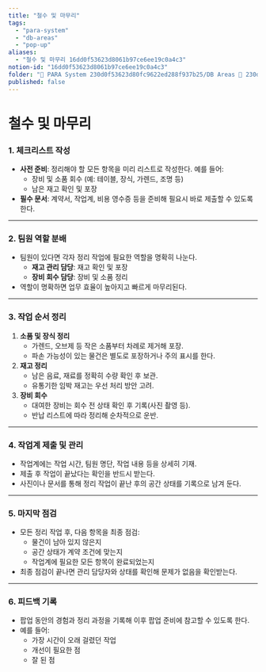 ```yaml
---
title: "철수 및 마무리"
tags:
  - "para-system"
  - "db-areas"
  - "pop-up"
aliases:
  - "철수 및 마무리 16dd0f53623d8061b97ce6ee19c0a4c3"
notion-id: "16dd0f53623d8061b97ce6ee19c0a4c3"
folder: "🚀 PARA System 230d0f53623d80fc9622ed288f937b25/DB Areas 🔲 230d0f53623d812fa0e9f500c4679623/(주) 음 66e9b539f26a4b65b785de77451613c8/잠실 크리스마스 마켓 POP-UP 16dd0f53623d80ef871fd5c8b290275f"
published: false
---
```


# 철수 및 마무리

### 1. **체크리스트 작성**

* **사전 준비**: 정리해야 할 모든 항목을 미리 리스트로 작성한다. 예를 들어:
  * 장비 및 소품 회수 (예: 테이블, 장식, 가렌드, 조명 등)
  * 남은 재고 확인 및 포장
* **필수 문서**: 계약서, 작업계, 비용 영수증 등을 준비해 필요시 바로 제출할 수 있도록 한다.

***

### 2. **팀원 역할 분배**

* 팀원이 있다면 각자 정리 작업에 필요한 역할을 명확히 나눈다.
  * **재고 관리 담당**: 재고 확인 및 포장
  * **장비 회수 담당**: 장비 및 소품 정리
* 역할이 명확하면 업무 효율이 높아지고 빠르게 마무리된다.

***

### 3. **작업 순서 정리**

1. **소품 및 장식 정리**
   * 가렌드, 오브제 등 작은 소품부터 차례로 제거해 포장.
   * 파손 가능성이 있는 물건은 별도로 포장하거나 주의 표시를 한다.
2. **재고 정리**
   * 남은 음료, 재료를 정확히 수량 확인 후 보관.
   * 유통기한 임박 재고는 우선 처리 방안 고려.
3. **장비 회수**
   * 대여한 장비는 회수 전 상태 확인 후 기록(사진 촬영 등).
   * 반납 리스트에 따라 정리해 순차적으로 운반.

***

### 4. **작업계 제출 및 관리**

* 작업계에는 작업 시간, 팀원 명단, 작업 내용 등을 상세히 기재.
* 제출 후 작업이 끝났다는 확인을 반드시 받는다.
* 사진이나 문서를 통해 정리 작업이 끝난 후의 공간 상태를 기록으로 남겨 둔다.

***

### 5. **마지막 점검**

* 모든 정리 작업 후, 다음 항목을 최종 점검:
  * 물건이 남아 있지 않은지
  * 공간 상태가 계약 조건에 맞는지
  * 작업계에 필요한 모든 항목이 완료되었는지
* 최종 점검이 끝나면 관리 담당자와 상태를 확인해 문제가 없음을 확인받는다.

***

### 6. **피드백 기록**

* 팝업 동안의 경험과 정리 과정을 기록해 이후 팝업 준비에 참고할 수 있도록 한다.
* 예를 들어:
  * 가장 시간이 오래 걸렸던 작업
  * 개선이 필요한 점
  * 잘 된 점
